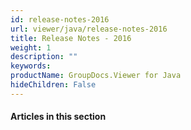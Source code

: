```yaml
---
id: release-notes-2016
url: viewer/java/release-notes-2016
title: Release Notes - 2016
weight: 1
description: ""
keywords: 
productName: GroupDocs.Viewer for Java
hideChildren: False
---
```

#### Articles in this section